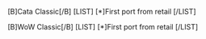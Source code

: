 [B]Cata Classic[/B]
[LIST]
[*]First port from retail
[/LIST]

[B]WoW Classic[/B]
[LIST]
[*]First port from retail
[/LIST]